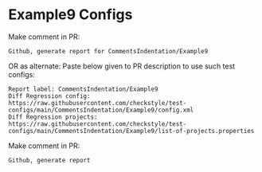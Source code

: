 # Example9 Configs
Make comment in PR:
```
Github, generate report for CommentsIndentation/Example9
```
OR as alternate:
Paste below given to PR description to use such test configs:
```
Report label: CommentsIndentation/Example9
Diff Regression config: https://raw.githubusercontent.com/checkstyle/test-configs/main/CommentsIndentation/Example9/config.xml
Diff Regression projects: https://raw.githubusercontent.com/checkstyle/test-configs/main/CommentsIndentation/Example9/list-of-projects.properties
```
Make comment in PR:
```
Github, generate report
```
